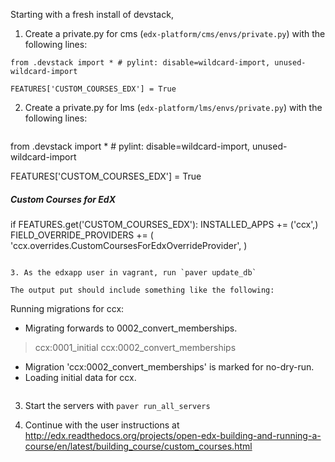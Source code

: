Starting with a fresh install of devstack,

1. Create a private.py for cms (`edx-platform/cms/envs/private.py`) with the following lines:

 ```
from .devstack import * # pylint: disable=wildcard-import, unused-wildcard-import

FEATURES['CUSTOM_COURSES_EDX'] = True
 ```

2. Create a private.py for lms (`edx-platform/lms/envs/private.py`) with the following lines:

   ```
from .devstack import * # pylint: disable=wildcard-import, unused-wildcard-import

FEATURES['CUSTOM_COURSES_EDX'] = True

##### Custom Courses for EdX #####
if FEATURES.get('CUSTOM_COURSES_EDX'):
        INSTALLED_APPS += ('ccx',)
        FIELD_OVERRIDE_PROVIDERS += (
            'ccx.overrides.CustomCoursesForEdxOverrideProvider',
        )
   ```

3. As the edxapp user in vagrant, run `paver update_db`

   The output put should include something like the following:

   ```
Running migrations for ccx:
 - Migrating forwards to 0002_convert_memberships.
 > ccx:0001_initial
 > ccx:0002_convert_memberships
 - Migration 'ccx:0002_convert_memberships' is marked for no-dry-run.
 - Loading initial data for ccx.
   ```

3. Start the servers with `paver run_all_servers`

3. Continue with the user instructions at
http://edx.readthedocs.org/projects/open-edx-building-and-running-a-course/en/latest/building_course/custom_courses.html
